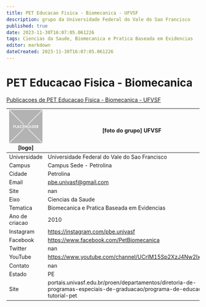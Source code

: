 ```yaml
---
title: PET Educacao Fisica - Biomecanica - UFVSF
description: grupo da Universidade Federal do Vale do Sao Francisco
published: true
date: 2023-11-30T16:07:05.061226
tags: Ciencias da Saude, Biomecanica e Pratica Baseada em Evidencias
editor: markdown
dateCreated: 2023-11-30T16:07:05.061226
---
```


# PET Educacao Fisica - Biomecanica

[Publicacoes de PET Educacao Fisica - Biomecanica - UFVSF](/atividade/256PETEducacaoFisicaBiomecanicaUFVSF/feed.md)

| ![placeholder.png](/placeholder.png) [logo] | [foto do grupo] UFVSF         |
| ------------------------------------------- | ------------------------------------------------- |
| Universidade                                | Universidade Federal do Vale do Sao Francisco      |
| Campus                                      | Campus Sede - Petrolina            |
| Cidade                                      | Petrolina             |
| Email                                       | pbe.univasf@gmail.com             |
| Site                                        | nan              |
| Eixo                                        | Ciencias da Saude              |
| Tematica                                    | Biomecanica e Pratica Baseada em Evidencias          |
| Ano de criacao                              | 2010        |
| Instagram                                   | https://instagram.com/pbe.univasf         |
| Facebook                                    | https://www.facebook.com/PetBiomecanica          |
| Twitter                                     | nan           |
| YouTube                                     | https://www.youtube.com/channel/UCrIM15Sp2XzJ4Nw2IxiE2zw           |
| Contato                                     | nan         |
| Estado                                      |  PE            |
| Site                                        | portais.univasf.edu.br/proen/departamentos/diretoria-de-programas-especiais-de-graduacao/programa-de-educacao-tutorial-pet |
